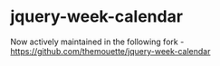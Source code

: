 jquery-week-calendar
====================

Now actively maintained in the following fork - https://github.com/themouette/jquery-week-calendar

